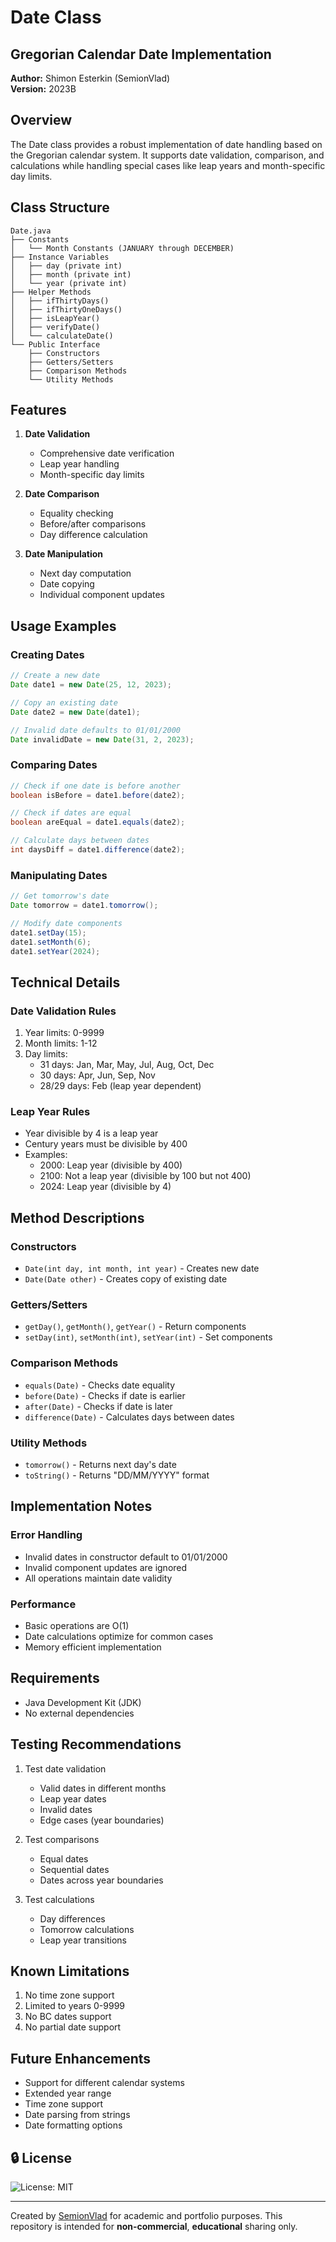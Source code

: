 # Date Class
## Gregorian Calendar Date Implementation

**Author:** Shimon Esterkin (SemionVlad)  
**Version:** 2023B

## Overview
The Date class provides a robust implementation of date handling based on the Gregorian calendar system. It supports date validation, comparison, and calculations while handling special cases like leap years and month-specific day limits.

## Class Structure
```
Date.java
├── Constants
│   └── Month Constants (JANUARY through DECEMBER)
├── Instance Variables
│   ├── day (private int)
│   ├── month (private int)
│   └── year (private int)
├── Helper Methods
│   ├── ifThirtyDays()
│   ├── ifThirtyOneDays()
│   ├── isLeapYear()
│   ├── verifyDate()
│   └── calculateDate()
└── Public Interface
    ├── Constructors
    ├── Getters/Setters
    ├── Comparison Methods
    └── Utility Methods
```

## Features
1. **Date Validation**
   - Comprehensive date verification
   - Leap year handling
   - Month-specific day limits

2. **Date Comparison**
   - Equality checking
   - Before/after comparisons
   - Day difference calculation

3. **Date Manipulation**
   - Next day computation
   - Date copying
   - Individual component updates

## Usage Examples

### Creating Dates
```java
// Create a new date
Date date1 = new Date(25, 12, 2023);

// Copy an existing date
Date date2 = new Date(date1);

// Invalid date defaults to 01/01/2000
Date invalidDate = new Date(31, 2, 2023);
```

### Comparing Dates
```java
// Check if one date is before another
boolean isBefore = date1.before(date2);

// Check if dates are equal
boolean areEqual = date1.equals(date2);

// Calculate days between dates
int daysDiff = date1.difference(date2);
```

### Manipulating Dates
```java
// Get tomorrow's date
Date tomorrow = date1.tomorrow();

// Modify date components
date1.setDay(15);
date1.setMonth(6);
date1.setYear(2024);
```

## Technical Details

### Date Validation Rules
1. Year limits: 0-9999
2. Month limits: 1-12
3. Day limits:
   - 31 days: Jan, Mar, May, Jul, Aug, Oct, Dec
   - 30 days: Apr, Jun, Sep, Nov
   - 28/29 days: Feb (leap year dependent)

### Leap Year Rules
- Year divisible by 4 is a leap year
- Century years must be divisible by 400
- Examples:
  - 2000: Leap year (divisible by 400)
  - 2100: Not a leap year (divisible by 100 but not 400)
  - 2024: Leap year (divisible by 4)

## Method Descriptions

### Constructors
- `Date(int day, int month, int year)` - Creates new date
- `Date(Date other)` - Creates copy of existing date

### Getters/Setters
- `getDay()`, `getMonth()`, `getYear()` - Return components
- `setDay(int)`, `setMonth(int)`, `setYear(int)` - Set components

### Comparison Methods
- `equals(Date)` - Checks date equality
- `before(Date)` - Checks if date is earlier
- `after(Date)` - Checks if date is later
- `difference(Date)` - Calculates days between dates

### Utility Methods
- `tomorrow()` - Returns next day's date
- `toString()` - Returns "DD/MM/YYYY" format

## Implementation Notes

### Error Handling
- Invalid dates in constructor default to 01/01/2000
- Invalid component updates are ignored
- All operations maintain date validity

### Performance
- Basic operations are O(1)
- Date calculations optimize for common cases
- Memory efficient implementation

## Requirements
- Java Development Kit (JDK)
- No external dependencies

## Testing Recommendations
1. Test date validation
   - Valid dates in different months
   - Leap year dates
   - Invalid dates
   - Edge cases (year boundaries)

2. Test comparisons
   - Equal dates
   - Sequential dates
   - Dates across year boundaries

3. Test calculations
   - Day differences
   - Tomorrow calculations
   - Leap year transitions

## Known Limitations
1. No time zone support
2. Limited to years 0-9999
3. No BC dates support
4. No partial date support

## Future Enhancements
- Support for different calendar systems
- Extended year range
- Time zone support
- Date parsing from strings
- Date formatting options
  
## 🔒 License
![License: MIT](https://img.shields.io/badge/License-MIT-yellow.svg)

---
Created by [SemionVlad](https://github.com/SemionVlad) for academic and portfolio purposes. This repository is intended for **non-commercial**, **educational** sharing only.
